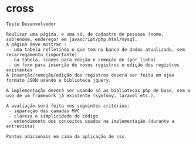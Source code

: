 # cross
    Teste Desenvolvedor

    Realizar uma página, e uma só, de cadastro de pessoas (nome, sobrenome, endereço) em javascript/php,html/mysql.
    A página deve mostrar :
     - uma tabela refletindo o que tem no banco de dados atualizado, sem recarregamento (importante)
     - na tabela, ícones para edição e remoção de (por linha).
     - um form para inserção de novos registros e edição dos registros existentes
    A inserção/remoção/edição dos registros deverá ser feita em ajax formato JSON usando a biblioteca jquery.

    A implementação deverá ser usando só as bibliotecas php de base, sem o uso de um framework já existente (symfony, laravel etc.).

    A avaliação será feita nos seguintes critérios:
     - separação das camadas MVC
     - clareza e simplicidade do código
     - entendimento dos conceitos usados na implementação (durante a entrevista)

    Pontos adicionais em cima da aplicação de css.